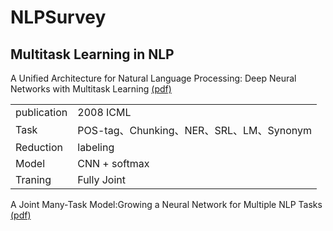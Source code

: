 # NLPSurvey
## Multitask Learning in NLP

A Unified Architecture for Natural Language Processing: Deep Neural Networks with Multitask Learning [(pdf)](https://ronan.collobert.com/pub/matos/2008_nlp_icml.pdf)

|||
|--|--|
|publication|2008 ICML|
|Task|POS-tag、Chunking、NER、SRL、LM、Synonym|
|Reduction|labeling|
|Model|CNN + softmax|
|Traning|Fully Joint| 
 
 
A Joint Many-Task Model:Growing a Neural Network for Multiple NLP Tasks [(pdf)](https://arxiv.org/pdf/1611.01587.pdf)
